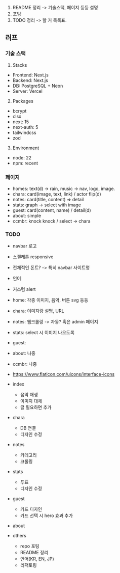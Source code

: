 1. README 정리 -> 기술스택, 페이지 등등 설명
2. 포팅
3. TODO 정리 -> 할 거 목록표.

## 러프
### 기술 스택
1. Stacks
- Frontend: Next.js
- Backend: Next.js
- DB: PostgreSQL + Neon
- Server: Vercel

2. Packages
- bcrypt
- clsx
- next: 15
- next-auth: 5
- tailwindcss
- zod

3. Environment
- node: 22
- npm: recent

### 페이지
- homes: text(d) -> rain, music -> nav, logo, image.
- chara: card(image, text, link) / actor flip(d)
- notes: card(title, content) => detail 
- stats: graph -> select with image
- guest: card(content, name) / detail(d)
- about: simple
- ccmbr: knock knock / select -> chara


### TODO
- navbar 로고
- 스켈레톤 responsive
- 전체적인 폰트? -> 특히 navbar 사이트명
- 언어
- 커스텀 alert
- home: 각종 이미지, 음악, 버튼 svg 등등
- chara: 이미지랑 설명, URL
- notes: 웹크롤링 -> 자동? 혹은 admin 페이지
- stats: select 시 이미지 나오도록
- guest: 
- about: 나중
- ccmbr: 나중
- https://www.flaticon.com/uicons/interface-icons
















- index
	- 음악 재생
	- 이미지 대체
	+ 글 필요하면 추가
- chara
	+ DB 연결
	- 디자인 수정
- notes
	- 카테고리
	- 크롤링
- stats
	- 투표
	- 디자인 수정
- guest
	- 카드 디자인
	- 카드 선택 시 hero 효과 추가
- about
- others
	- repo 포팅
	- README 정리
	- 언어(KR, EN, JP)
	- 리팩토링
